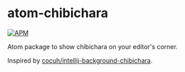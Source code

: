 # atom-chibichara
[![APM](https://img.shields.io/apm/v/atom-chibichara)](https://atom.io/packages/atom-chibichara)

Atom package to show chibichara on your editor's corner.

Inspired by [cocuh/intellij-background-chibichara](https://github.com/cocuh/intellij-background-chibichara).
